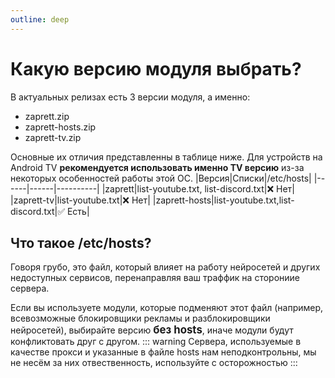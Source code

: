 ```yaml
---
outline: deep
---
```


# Какую версию модуля выбрать?

В актуальных релизах есть 3 версии модуля, а именно:
- zaprett.zip
- zaprett-hosts.zip
- zaprett-tv.zip

Основные их отличия представленны в таблице ниже.
Для устройств на Android TV **рекомендуется использовать именно TV версию** из-за некоторых особенностей работы этой ОС.
|Версия|Списки|/etc/hosts|
|------|------|----------|
|zaprett|list-youtube.txt, list-discord.txt|:x: Нет|
|zaprett-tv|list-youtube.txt|:x: Нет|
|zaprett-hosts|list-youtube.txt,list-discord.txt|:white_check_mark: Есть|

## Что такое /etc/hosts?
Говоря грубо, это файл, который влияет на работу нейросетей и других недоступных сервисов, перенаправляя ваш траффик на сторониие сервера.

Если вы используете модули, которые подменяют этот файл (например, всевозможные блокировщики рекламы и разблокировщики нейросетей), выбирайте версию <big>**без hosts**</big>, иначе модули будут конфликтовать друг с другом.
::: warning
Сервера, используемые в качестве прокси и указанные в файле hosts нам неподконтрольны, мы не несём за них отвественность, используйте с осторожностью
:::